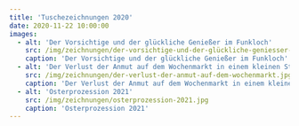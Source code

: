 ```yaml
---
title: 'Tuschezeichnungen 2020'
date: 2020-11-22 10:00:00
images:
  - alt: 'Der Vorsichtige und der glückliche Genießer im Funkloch'
    src: /img/zeichnungen/der-vorsichtige-und-der-glückliche-geniesser-im-funkloch.jpg
    caption: 'Der Vorsichtige und der glückliche Genießer im Funkloch'
  - alt: 'Der Verlust der Anmut auf dem Wochenmarkt in einem kleinen Städtchen am Mittelmeer'
    src: /img/zeichnungen/der-verlust-der-anmut-auf-dem-wochenmarkt.jpg
    caption: 'Der Verlust der Anmut auf dem Wochenmarkt in einem kleinen Städtchen am Mittelmeer'
  - alt: 'Osterprozession 2021'
    src: /img/zeichnungen/osterprozession-2021.jpg
    caption: 'Osterprozession 2021'
---
```

